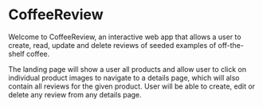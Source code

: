 # CoffeeReview

Welcome to CoffeeReview, an interactive web app that allows a user to create, read, update and delete reviews of seeded examples of off-the-shelf coffee. 

The landing page will show a user all products and allow user to click on individual product images to navigate to a details page, which will also contain all reviews for the given product. User will be able to create, edit or delete any review from any details page. 
